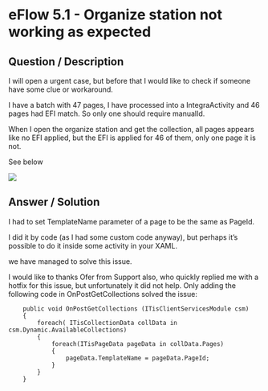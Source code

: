 # **eFlow 5.1 - Organize station not working as expected** #

## **Question / Description** ##

I will open a urgent case, but before that I would like to check if someone have some clue or workaround.

I have a batch with 47 pages, I have processed into a IntegraActivity and 46 pages had EFI match. So only one should require manualId.

When I open the organize station and get the collection, all pages appears like no EFI applied, but the EFI is applied for 46 of them, only one page it is not.

See below

![](http://i.imgur.com/JCU8QXm.jpg)



## **Answer / Solution** ##

I had to set TemplateName parameter of a page to be the same as PageId.

I did it by code (as I had some custom code anyway), but perhaps it’s possible to do it inside some activity in your XAML.

we have managed to solve this issue. 

I would like to thanks Ofer from Support also, who quickly replied  me with a hotfix for this issue, but unfortunately it did not help. Only adding the following code in OnPostGetCollections solved the issue:

        public void OnPostGetCollections (ITisClientServicesModule csm)
        {
            foreach( ITisCollectionData collData in csm.Dynamic.AvailableCollections)
            {
                foreach(ITisPageData pageData in collData.Pages)
                {
                    pageData.TemplateName = pageData.PageId;
                }
            }
        }
